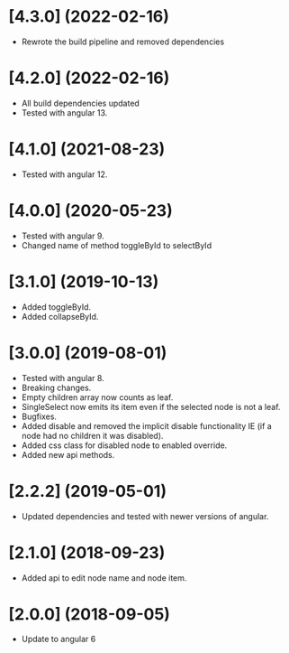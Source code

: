 <a name="4.3.0"></a>
# [4.3.0] (2022-02-16)

* Rewrote the build pipeline and removed dependencies


<a name="4.2.0"></a>
# [4.2.0] (2022-02-16)

* All build dependencies updated
* Tested with angular 13.

<a name="4.1.0"></a>
# [4.1.0] (2021-08-23)

* Tested with angular 12.

<a name="4.0.0"></a>
# [4.0.0] (2020-05-23)

* Tested with angular 9.
* Changed name of method toggleById to selectById

<a name="3.1.0"></a>
# [3.1.0] (2019-10-13)

* Added toggleById.
* Added collapseById.

<a name="3.0.0"></a>
# [3.0.0] (2019-08-01)

* Tested with angular 8.
* Breaking changes.
* Empty children array now counts as leaf.
* SingleSelect now emits its item even if the selected node is not a leaf.
* Bugfixes.
* Added disable and removed the implicit disable functionality IE (if a node had no children it was disabled).
* Added css class for disabled node to enabled override.
* Added new api methods.

<a name="2.2.2"></a>
# [2.2.2] (2019-05-01)

* Updated dependencies and tested with newer versions of angular.

<a name="2.1.0"></a>
# [2.1.0] (2018-09-23)

* Added api to edit node name and node item.

<a name="2.0.0"></a>
# [2.0.0] (2018-09-05)

* Update to angular 6